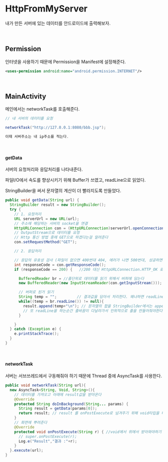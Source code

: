 # HttpFromMyServer


내가 만든 서버에 있는 데이터를 안드로이드에 출력해보자.



<br/>



## Permission


인터넷을 사용하기 때문에 Permission을 Manifest에 설정해준다.



```xml
<uses-permission android:name="android.permission.INTERNET"/>
```


<br/>



## MainActivity


메인에서는 networkTask를 호출해준다.


```java
// 내 서버의 데이터를 요청

networkTask("http://127.0.0.1:8080/bbb.jsp");    

이때 서버주소는 내 ip주소를 적는다.
```



<br/>




#### getData



서버의 요청처리와 응답처리를 나타내준다.


파일I/O에서 속도를 향상시키기 위해 Buffer가 쓰였고, readLine으로 읽었다.


StringBuilder을 써서 문자열의 계산이 더 빨라지도록 만들었다.



```java
public void getData(String url) {
  StringBuilder result = new StringBuilder();
  try {
    // 1. 요청처리
    URL serverUrl = new URL(url);
    // 주소에 해당하는 서버의 socket을 연결
    HttpURLConnection con = (HttpURLConnection)serverUrl.openConnection();
    // OutputStream으로 데이터를 요청
    // Http 통신 방법 중에 GET으로 하겠다는걸 알려준다
    con.setRequestMethod("GET");

    // 2. 응답처리

    // 응답의 유효성 검사 (파일이 없으면 400번대 404, 에러가 나면 500번대, 성공하면 200)
    int responseCode = con.getResponseCode();
    if (responseCode == 200) {   //200 대신 HttpURLConnection.HTTP_OK 로 해도 된다

      BufferedReader br = //줄단위로 데이터를 읽기 위해서 버퍼에 담는다
      new BufferedReader(new InputStreamReader(con.getInputStream()));

      // 버퍼로 된거 읽기
      String temp = "";         // 결과값을 담아서 처리한다. 왜냐하면 readLine만 해버리면 읽은다음에 사용할 방법이 없기 때문
      while((temp = br.readLine()) != null){
        result.append(temp+"\n"); // 문자열의 합을 StringBuilder에서는 append라는걸 지원 해 준다. temp라는 글자가 쌓인다
        // 또 readLine을 하는순간 줄바꿈이 다날라가서 인위적으로 줄을 만들어줘야한다.
      }

    }
  } catch (Exception e) {
    e.printStackTrace();
  }
}
```


<br/>



#### networkTask


서버는 서브쓰레드에서 구동해줘야 하기 때문에 Thread 중에 AsyncTask를 사용한다.


```java
public void networkTask(String url){
  new AsyncTask<String, Void, String>(){
    // 데이터를 가져오고 아래에 result값을 받아온다
    @Override
    protected String doInBackground(String... params) {
      String result = getData(params[0]);
      return result; // result 를 onPostExecute로 넘겨주기 위해 void타입을 바꿔야한다
    }
    // 화면에 뿌려준다
    @Override
    protected void onPostExecute(String r) { //void에서 위에서 받아와야하기 때문에 string으로 바꾼다
      // super.onPostExecute(r);
      Log.e("Result","결과 :"+r);
    }
  }.execute(url);
}
```
